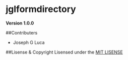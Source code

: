 # jglformdirectory

**Version 1.0.0**

##Contributers
- Joseph G Luca

##Lisense & Copyright
Lisensed under the [MIT LISENSE](LISENSE)
